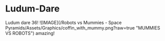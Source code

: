 # Ludum-Dare
Ludum dare 36!
![IMAGE](/Robots vs Mummies - Space Pyramids/Assets/Graphics/coffin_with_mummy.png?raw=true "MUMMIES VS ROBOTS")
amazing!
